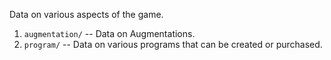 Data on various aspects of the game.

1. `augmentation/` -- Data on Augmentations.
1. `program/` -- Data on various programs that can be created or purchased.
